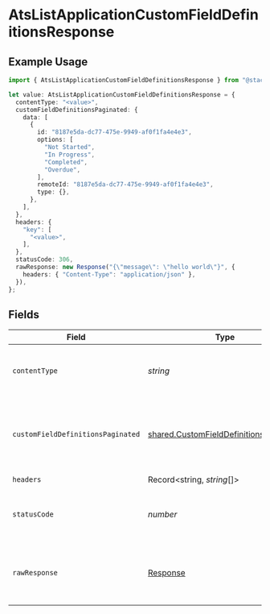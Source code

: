 # AtsListApplicationCustomFieldDefinitionsResponse

## Example Usage

```typescript
import { AtsListApplicationCustomFieldDefinitionsResponse } from "@stackone/stackone-client-ts/sdk/models/operations";

let value: AtsListApplicationCustomFieldDefinitionsResponse = {
  contentType: "<value>",
  customFieldDefinitionsPaginated: {
    data: [
      {
        id: "8187e5da-dc77-475e-9949-af0f1fa4e4e3",
        options: [
          "Not Started",
          "In Progress",
          "Completed",
          "Overdue",
        ],
        remoteId: "8187e5da-dc77-475e-9949-af0f1fa4e4e3",
        type: {},
      },
    ],
  },
  headers: {
    "key": [
      "<value>",
    ],
  },
  statusCode: 306,
  rawResponse: new Response("{\"message\": \"hello world\"}", {
    headers: { "Content-Type": "application/json" },
  }),
};
```

## Fields

| Field                                                                                                   | Type                                                                                                    | Required                                                                                                | Description                                                                                             |
| ------------------------------------------------------------------------------------------------------- | ------------------------------------------------------------------------------------------------------- | ------------------------------------------------------------------------------------------------------- | ------------------------------------------------------------------------------------------------------- |
| `contentType`                                                                                           | *string*                                                                                                | :heavy_check_mark:                                                                                      | HTTP response content type for this operation                                                           |
| `customFieldDefinitionsPaginated`                                                                       | [shared.CustomFieldDefinitionsPaginated](../../../sdk/models/shared/customfielddefinitionspaginated.md) | :heavy_minus_sign:                                                                                      | The list of application custom field definitions was retrieved.                                         |
| `headers`                                                                                               | Record<string, *string*[]>                                                                              | :heavy_check_mark:                                                                                      | N/A                                                                                                     |
| `statusCode`                                                                                            | *number*                                                                                                | :heavy_check_mark:                                                                                      | HTTP response status code for this operation                                                            |
| `rawResponse`                                                                                           | [Response](https://developer.mozilla.org/en-US/docs/Web/API/Response)                                   | :heavy_check_mark:                                                                                      | Raw HTTP response; suitable for custom response parsing                                                 |